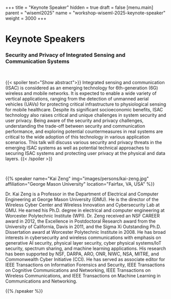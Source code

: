 +++
title = "Keynote Speaker"
hidden = true
draft = false
[menu.main]
  parent = "wiseml2025"
  name = "workshop-wiseml-2025-keynote-speaker"
  weight = 3000
+++

# Keynote Speakers

### Security and Privacy of Integrated Sensing and Communication Systems

<br/>

{{< spoiler text="Show abstract">}}
Integrated sensing and communication (ISAC) is considered as an emerging technology for 6th-generation (6G) wireless and mobile networks. It is expected to enable a wide variety of vertical applications, ranging from the detection of unmanned aerial vehicles (UAVs) for protecting critical infrastructure to physiological sensing for mobile healthcare. Despite its significant socioeconomic benefits, ISAC technology also raises critical and unique challenges in system security and user privacy. Being aware of the security and privacy challenges, understanding the trade-off between security and communication performance, and exploring potential countermeasures in real systems are critical to the wide adoption of this technology in various application scenarios. This talk will discuss various security and privacy threats in the emerging ISAC systems as well as potential technical approaches to securing ISAC systems and protecting user privacy at the physical and data layers.
{{< /spoiler >}}

<br/>

{{% speaker
name="Kai Zeng"
img="images/persons/kai-zeng.jpg"
affiliation="George Mason University"
location="Fairfax, VA, USA"
%}}

Dr. Kai Zeng is a Professor in the Department of Electrical and Computer Engineering at George Mason University (GMU). He is the director of the Wireless Cyber Center and Wireless Innovation and Cybersecurity Lab at GMU. He earned his Ph.D. degree in electrical and computer engineering at Worcester Polytechnic Institute (WPI). Dr. Zeng received an NSF CAREER award in 2012, the Excellence in Postdoctoral Research award from the University of California, Davis in 2011, and the Sigma Xi Outstanding Ph.D. Dissertation award at Worcester Polytechnic Institute in 2008. He has broad interests in cybersecurity and wireless communications with emphasis on generative AI security, physical layer security, cyber physical systems/IoT security, spectrum sharing, and machine learning applications. His research has been supported by NSF, DARPA, ARO, ONR, NIWC, NSA, MITRE, and Commonwealth Cyber Initiative (CCI). He has served as associate editor for IEEE Transactions on Information Forensics and Security, IEEE Transactions on Cognitive Communications and Networking, IEEE Transactions on Wireless Communications, and IEEE Transactions on Machine Learning in Communications and Networking.

{{% /speaker %}}
